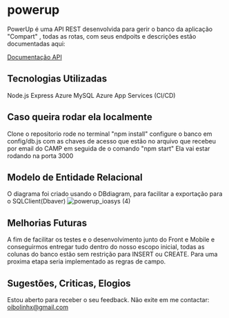 
# powerup
PowerUp é uma API REST desenvolvida para gerir o banco da aplicação "Compart" , todas as rotas, com seus endpoits e descrições estão documentadas aqui:

[Documentação API](https://documenter.getpostman.com/view/35066383/2sA3QngYjE#6f2f0699-ca5d-4532-a60f-a69ee31166bf)

## Tecnologias Utilizadas
Node.js
Express
Azure MySQL
Azure App Services (CI/CD)

## Caso queira rodar ela localmente
Clone o repositorio
rode no terminal "npm install"
configure o banco em config/db.js com as chaves de acesso que estão no arquivo que recebeu por email do CAMP
em seguida de o comando "npm start"
Ela vai estar rodando na porta 3000

## Modelo de Entidade Relacional
O diagrama foi criado usando o DBdiagram, para facilitar a exportação para o SQLClient(Dbaver)
![powerup_ioasys (4)](https://github.com/Bolinhx/powerup/assets/143739215/f3e87d92-5f2a-44ec-9a6a-bc126dc75521)

## Melhorias Futuras
A fim de facilitar os testes e o desenvolvimento junto do Front e Mobile e conseguirmos entregar tudo dentro do nosso escopo inicial, todas as colunas do banco estão sem restrição para INSERT ou CREATE. Para uma proxima etapa seria implementado as regras de campo.

## Sugestões, Criticas, Elogios
Estou aberto para receber o seu feedback.
Não exite em me contactar: 
oibolinhx@gmail.com



